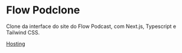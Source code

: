 # Flow Podclone

Clone da interface do site do Flow Podcast, com Next.js, Typescript e Tailwind CSS.

[Hosting](https://flowpodcast-clone.vercel.app)
